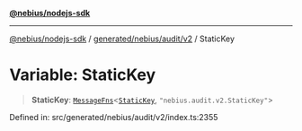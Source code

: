 [**@nebius/nodejs-sdk**](../../../../../README.md)

***

[@nebius/nodejs-sdk](../../../../../README.md) / [generated/nebius/audit/v2](../README.md) / StaticKey

# Variable: StaticKey

> **StaticKey**: [`MessageFns`](../../../../../runtime/protos/core/interfaces/MessageFns.md)\<[`StaticKey`](../interfaces/StaticKey.md), `"nebius.audit.v2.StaticKey"`\>

Defined in: src/generated/nebius/audit/v2/index.ts:2355
